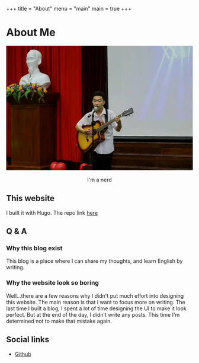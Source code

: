 +++
title = "About"
menu = "main"
main = true
+++

# About Me

<div class="about-image__wrapper" align="center">
    <img class="about-image" src="/images/nhat-tien.webp" />
</div>

<p style="text-align: center">I'm a nerd</p>

## This website
I built it with Hugo. The repo link [here](https://github.com/nhat-tien/blog)

## Q & A
### Why this blog exist
This blog is a place where I can share my thoughts, and learn English by writing.

### Why the website look so boring
Well...there are a few reasons why I didn't put much effort into designing this website. The main reason is that I want to focus more on writing. The last time I built a blog, I spent a lot of time designing the UI to make it look perfect. But at the end of the day, I didn't write any posts. This time I'm determined not to make that mistake again.

## Social links
- [Github](https://github.com/nhat-tien/) 




